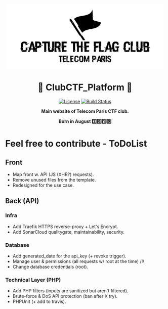 <div align="center">

<img src="https://github.com/T2L4b/TelecomParis_CTF_Club_Platform/blob/master/public_html/views/img/logo.png" alt="Wiki.js" width="500" />

# :construction: ClubCTF_Platform :construction:

[![License](https://img.shields.io/badge/license-AGPLv3-blue.svg?style=flat)](https://github.com/T2L4b/TelecomParis_CTF_Club_Platform/blob/master/LICENSE)
[![Build Status](https://travis-ci.org/T2L4b/TelecomParis_CTF_Club_Platform.svg?branch=master)](https://travis-ci.org/T2L4b/TelecomParis_CTF_Club_Platform)

**Main website of Telecom Paris CTF club.**

**Born in August :two::zero::one::nine:** 


</div>

# Feel free to contribute - ToDoList

## Front

* Map front w. API (JS (XHR?) requests).
* Remove unused files from the template.
* Redesigned for the use case.


## Back (API)

### Infra

* Add Traefik HTTPS reverse-proxy + Let's Encrypt.
* Add SonarCloud qualitygate, maintainability, security.

### Database

* Add generated_date for the api_key (+ revoke trigger).
* Manage user & permissions (all requests w/ root at the time) /!\
* Change database credentials (root).

### Technical Layer (PHP)

* Add PHP filters (inputs are sanitized but aren't filtered).
* Brute-force & DoS API protection (ban after X try).
* PHPUnit (+ add to travis).
